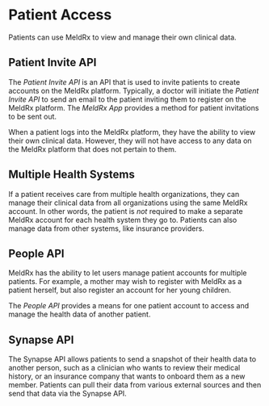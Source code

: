 # Patient Access

Patients can use MeldRx to view and manage their own clinical data.

## Patient Invite API

The _Patient Invite API_ is an API that is used to invite patients to create accounts on the MeldRx platform.
Typically, a doctor will initiate the _Patient Invite API_ to send an email to the patient inviting them to register on the MeldRx platform. The _MeldRx App_ provides a method for patient invitations to be sent out.

When a patient logs into the MeldRx platform, they have the ability to view their own clinical data.
However, they will not have access to any data on the MeldRx platform that does not pertain to them.

## Multiple Health Systems

If a patient receives care from multiple health organizations, they can manage their clinical data from all organizations using the same MeldRx account. In other words, the patient is _not_ required to make a separate MeldRx account for each health system they go to. Patients can also manage data from other systems, like insurance providers.

## People API

MeldRx has the ability to let users manage patient accounts for multiple patients.
For example, a mother may wish to register with MeldRx as a patient herself, but also register an account for her young children.

The _People API_ provides a means for one patient account to access and manage the health data of another patient.

## Synapse API

The Synapse API allows patients to send a snapshot of their health data to another person, such as a clinician who wants to review their medical history, or an insurance company that wants to onboard them as a new member. Patients can pull their data from various external sources and then send that data via the Synapse API.